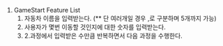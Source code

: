 1. GameStart Feature List
   1. 자동차 이름을 입력받는다. (\*\* 단 여러개일 경우 ,로 구분하며 5개까지 가능)
   2. 사용자가 몇번 이동할 것인지에 대한 숫자를 입력받는다.
   3. 2.과정에서 입력받은 수만큼 반복하면서 다음 과정을 수행한다.
